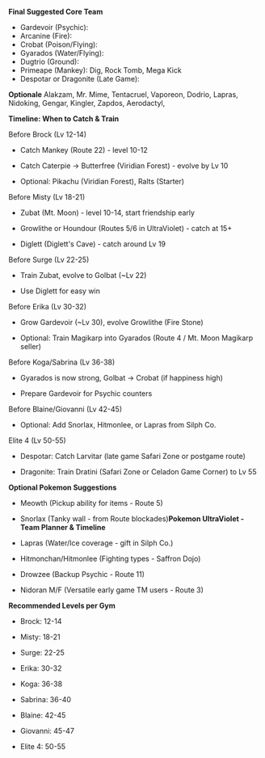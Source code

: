 **Final Suggested Core Team**

- Gardevoir (Psychic):
- Arcanine (Fire):
- Crobat (Poison/Flying):
- Gyarados (Water/Flying):
- Dugtrio (Ground):
- Primeape (Mankey): Dig, Rock Tomb, Mega Kick
- Despotar or Dragonite (Late Game):

**Optionale**
Alakzam, Mr. Mime, Tentacruel, Vaporeon, Dodrio, Lapras, Nidoking, Gengar, Kingler, Zapdos, Aerodactyl,

**Timeline: When to Catch & Train**

Before Brock (Lv 12-14)

- Catch Mankey (Route 22) - level 10-12

- Catch Caterpie -> Butterfree (Viridian Forest) - evolve by Lv 10

- Optional: Pikachu (Viridian Forest), Ralts (Starter)

Before Misty (Lv 18-21)

- Zubat (Mt. Moon) - level 10-14, start friendship early

- Growlithe or Houndour (Routes 5/6 in UltraViolet) - catch at 15+

- Diglett (Diglett's Cave) - catch around Lv 19

Before Surge (Lv 22-25)

- Train Zubat, evolve to Golbat (~Lv 22)

- Use Diglett for easy win

Before Erika (Lv 30-32)

- Grow Gardevoir (~Lv 30), evolve Growlithe (Fire Stone)

- Optional: Train Magikarp into Gyarados (Route 4 / Mt. Moon Magikarp seller)

Before Koga/Sabrina (Lv 36-38)

- Gyarados is now strong, Golbat -> Crobat (if happiness high)

- Prepare Gardevoir for Psychic counters

Before Blaine/Giovanni (Lv 42-45)

- Optional: Add Snorlax, Hitmonlee, or Lapras from Silph Co.

Elite 4 (Lv 50-55)

- Despotar: Catch Larvitar (late game Safari Zone or postgame route)

- Dragonite: Train Dratini (Safari Zone or Celadon Game Corner) to Lv 55

**Optional Pokemon Suggestions**

- Meowth (Pickup ability for items - Route 5)

- Snorlax (Tanky wall - from Route blockades)**Pokemon UltraViolet - Team Planner & Timeline**

- Lapras (Water/Ice coverage - gift in Silph Co.)

- Hitmonchan/Hitmonlee (Fighting types - Saffron Dojo)

- Drowzee (Backup Psychic - Route 11)

- Nidoran M/F (Versatile early game TM users - Route 3)

**Recommended Levels per Gym**

- Brock: 12-14

- Misty: 18-21

- Surge: 22-25

- Erika: 30-32

- Koga: 36-38

- Sabrina: 36-40

- Blaine: 42-45

- Giovanni: 45-47

- Elite 4: 50-55